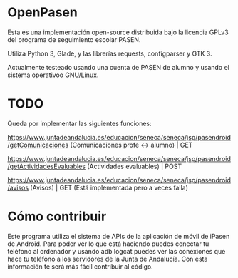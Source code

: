 # OpenPasen

Esta es una implementación open-source distribuida bajo la licencia GPLv3 del programa de seguimiento escolar PASEN.

Utiliza Python 3, Glade, y las librerías requests, configparser y GTK 3.

Actualmente testeado usando una cuenta de PASEN de alumno y usando el sistema operativoo GNU/Linux.

# TODO

Queda por implementar las siguientes funciones:

https://www.juntadeandalucia.es/educacion/seneca/seneca/jsp/pasendroid/getComunicaciones (Comunicaciones profe <-> alumno) | GET

https://www.juntadeandalucia.es/educacion/seneca/seneca/jsp/pasendroid/getActividadesEvaluables (Actividades evaluables) | POST

https://www.juntadeandalucia.es/educacion/seneca/seneca/jsp/pasendroid/avisos (Avisos) | GET (Está implementada pero a veces falla)

# Cómo contribuir

Este programa utiliza el sistema de APIs de la aplicación de móvil de iPasen de Android. Para poder ver lo que está haciendo puedes conectar tu teléfono al ordenador y usando adb logcat puedes ver las conexiones que hace tu teléfono a los servidores de la Junta de Andalucía. Con esta información te será más fácil contribuir al código.
